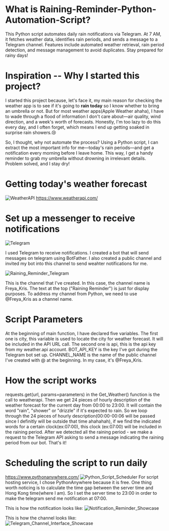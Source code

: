 # What is Raining-Reminder-Python-Automation-Script?
This Python script automates daily rain notifications via Telegram. At 7 AM, it fetches weather data, identifies rain periods, and sends a message to a Telegram channel. Features include automated weather retrieval, rain period detection, and message management to avoid duplicates. Stay prepared for rainy days!
# Inspiration -- Why I started this project?
I started this project because, let's face it, my main reason for checking the weather app is to see if it's going to **rain today** so I know whether to bring an umbrella or not. But for most weather apps(Apple Weather ahaha), I have to wade through a flood of information I don't care about—air quality, wind direction, and a week's worth of forecasts. Honestly, I'm too lazy to do this every day, and I often forget, which means I end up getting soaked in surprise rain showers.😢

So, I thought, why not automate the process? Using a Python script, I can extract the most important info for me—today's rain periods—and get a notification every morning before I leave home. This way, I get a handy reminder to grab my umbrella without drowning in irrelevant details. Problem solved, and I stay dry!

# Getting today's weather forecast
![WeatherAPI](Image/Weather_API.png)
https://www.weatherapi.com/

# Set up a messenger to receive notifications
![Telegram](Image/Telegram.png)

I used Telegram to receive notifications. I created a bot that will send messages on telegram using BotFather. I also created a public channel and invited my bot into this channel to send weahter notifications for me. 

![Raining_Reminder_Telegram](Image/Raining_Reminder_Telegram.jpeg)

This is the channel that I've created. In this case, the channel name is Freya_Kris. The text at the top ("Raining Reminder") is just for display purposes. To address my channel from Python, we need to use @Freya_Kris as a channel name.

# Script Parameters
At the beginning of main function, I have declared five variables. The first one is city, this variable is used to locate the city for weather forecast. It will be included in the API URL call. The second one is api, this is the api key from my weather.api account. BOT_API_KEY is the key I've got during the Telegram bot set up. CHANNEL_NAME is the name of the public channel I've created with @ at the beginning. In my case, it's @Freya_Kris.

# How the script works
requests.get(url, params=parameters) in the Get_Weather() function is the call to weatherapi. Then we get 24 pieces of hourly description of the weather forecast for the current day from 00:00 to 23:00. It will contain the word "rain", "shower" or "drizzle" if it's expected to rain. So we loop through the 24 pieces of hourly description(00:00-00:06 will be passed since I definitly will be outside that time ahahahah), if we find the indicated words for a certain clock(ex:07:00),  this clock (ex:07:00) will be included in the raining period. After we detected all the raining period - we make a request to the Telegram API asking to send a message indicating the raining period from our bot. That's it!

# Scheduling the script to run daily
https://www.pythonanywhere.com/
![Python_Script_Scheduler](Image/Python_Script_Scheduler.png)
For script hosting service, I chose PythonAnywhere because it is free. One thing worth noticing is to calculate the time gap between the server time and Hong Kong time(where I am). So I set the server time to 23:00 in order to make the telegram send me notification at 07:00.

This is how the notification looks like:
![Notification_Reminder_Showcase](Image/Notification_Reminder_Showcase.jpeg)

This is how the channel looks like:
![Telegram_Channel_Interface_Showcase](Image/Telegram_Channel_Interface_Showcase.jpeg)
